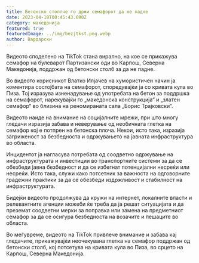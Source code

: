 ```yaml
---
title: Бетонско столпче го држи семафорот да не падне
date: 2023-04-18T00:45:43.690Z
category: македонија
featured: true
featuredImage: ../img/bezjtkst.png.webp
author: Вардарски
---
```


Видеото споделено на TikTok стана вирално, на кое се прикажува семафор на булеварот Партизански оди во Карпош, Северна Македонија, поддржан од бетонски столб за да не падне.

Во видеото корисникот Влатко Илјачев на хумористичен начин ја коментира состојбата на семафорот, споредувајќи ја со кривата кула во Пиза. Тој изразува изненадување од употребата на бетон за поддршка на семафорот, нарекувајќи го „македонска конструкција“ и „златен семафор“ во близина на реномираната сала „Борис Трајковски“.

Видеото наиде на внимание на социјалните мрежи, при што многу гледачи изразија забава и неверување од необичната глетка на семафор кој е потпрен на бетонска плоча. Некои, исто така, изразија загриженост за безбедноста и одржувањето на јавната инфраструктура во областа.

Инцидентот ја нагласува потребата од соодветно одржување на инфраструктурата и инвестиции во транспортните системи за да се обезбеди јавна безбедност и да се избегнат потенцијални несреќи или несреќи. Исто така, служи како потсетник за важноста на одговорните градежни практики за да се обезбеди издржливост и стабилност на инфраструктурата.

Бидејќи видеото продолжува да кружи на интернет, локалните власти и релевантните агенции можеби ќе треба да ја решат ситуацијата и да преземат соодветни мерки за поправка или замена на предметниот семафор за да се осигура безбедноста на возачите и пешаците во областа.

Во меѓувреме, видеото на TikTok привлече внимание и забава кај гледачите, прикажувајќи неочекувана глетка на семафор поддржан од бетонски столб, кој потсетува на кривата кула во Пиза, во срцето на Карпош, Северна Македонија.
